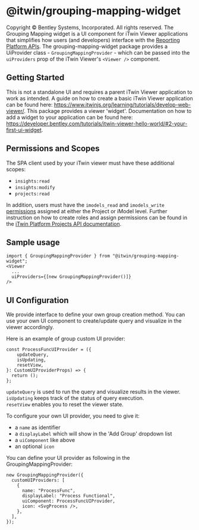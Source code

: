 # @itwin/grouping-mapping-widget

Copyright © Bentley Systems, Incorporated. All rights reserved.
The Grouping Mapping widget is a UI component for iTwin Viewer applications that simplifies how users (and developers) interface with the [Reporting Platform APIs](https://developer.bentley.com/apis/insights/overview/).
The grouping-mapping-widget package provides a UiProvider class - `GroupingMappingProvider` - which can be passed into the `uiProviders` prop of the iTwin Viewer's `<Viewer />` component.

## Getting Started

This is not a standalone UI and requires a parent iTwin Viewer application to work as intended.
A guide on how to create a basic iTwin Viewer application can be found here: <https://www.itwinjs.org/learning/tutorials/develop-web-viewer/>.
This package provides a viewer 'widget'. Documentation on how to add a widget to your application can be found here: <https://developer.bentley.com/tutorials/itwin-viewer-hello-world/#2-your-first-ui-widget>.

## Permissions and Scopes

The SPA client used by your iTwin viewer must have these additional scopes:

- `insights:read`
- `insights:modify`
- `projects:read`

In addition, users must have the `imodels_read` and `imodels_write` [permissions](https://developer.bentley.com/apis/insights/operations/create-mapping/#authorization) assigned at either the Project or iModel level. Further instruction on how to create roles and assign permissions can be found in the [iTwin Platform Projects API documentation](https://developer.bentley.com/apis/projects/tutorials/).

## Sample usage

```tsx
import { GroupingMappingProvider } from "@itwin/grouping-mapping-widget";
<Viewer
  ...
  uiProviders={[new GroupingMappingProvider()]}
/>
```

## UI Configuration

We provide interface to define your own group creation method. You can use your own UI component to create/update query and visualize in the viewer accordingly.

Here is an example of group custom UI provider:

```tsx
const ProcessFuncUIProvider = ({
    updateQuery,
    isUpdating,
    resetView,
}: CustomUIProviderProps) => {
  return ();
};
```

`updateQuery` is used to run the query and visualize results in the viewer. \
`isUpdating` keeps track of the status of query execution. \
`resetView` enables you to reset the viewer state.

To configure your own UI provider, you need to give it:

- a `name` as identifier
- a `displayLabel` which will show in the 'Add Group' dropdown list
- a `uiComponent` like above
- an optional `icon`

You can define your UI provider as following in the GroupingMappingProvider:

```tsx
new GroupingMappingProvider({
  customUIProviders: [
    {
      name: "ProcessFunc",
      displayLabel: "Process Functional",
      uiComponent: ProcessFuncUIProvider,
      icon: <SvgProcess />,
    },
  ],
});
```
